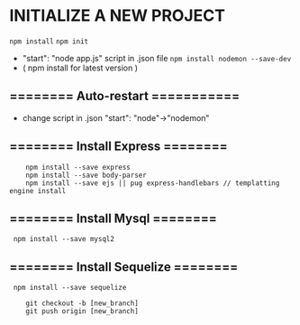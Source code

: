# INITIALIZE A NEW PROJECT
 ``` npm install ```
 ``` npm init ```
 - "start": "node app.js" script in .json file
 ``` npm install nodemon --save-dev ```
 - ( npm install for latest version )
 ## ======== Auto-restart ===========
 - change script in .json "start": "node"->"nodemon"
 ## ======== Install Express ========
```
    npm install --save express 
    npm install --save body-parser
    npm install --save ejs || pug express-handlebars // templatting engine install
```
 ## ======== Install Mysql ========
 ``` npm install --save mysql2```
 ## ======== Install Sequelize ========
``` npm install --save sequelize```

``` 
    git checkout -b [new_branch]
    git push origin [new_branch]
```
